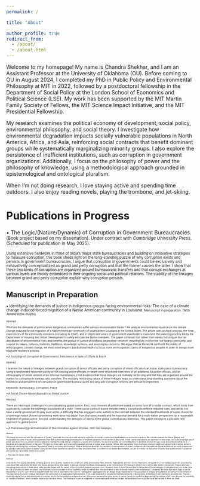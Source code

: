 ```yaml
---
permalink: /

title: "About"

author_profile: true
redirect_from: 
  - /about/
  - /about.html
---
```

Welcome to my homepage! My name is Chandra Shekhar, and I am an Assistant Professor at the University of Oklahoma (OU). Before coming to OU in August 2024, I completed my PhD in Public Policy and Environmental Philosophy at MIT in 2022, followed by a postdoctoral fellowship in the Department of Social Policy at the London School of Economics and Political Science (LSE). My work has been supported by the MIT Martin Family Society of Fellows, the MIT Science Impact Initiative, and the MIT Presidential Fellowship. <br>

My research examines the political economy of development, social policy, environmental philosophy, and social theory. I investigate how environmental degradation impacts socially vulnerable populations in North America, Africa, and Asia, reinforcing social contracts that benefit dominant groups while systematically marginalizing minority groups. I also explore the persistence of inefficient institutions, such as corruption in government organizations. Additionally, I focus on the philosophy of power and the philosophy of knowledge, using a methodological approach grounded in epistemological and ontological pluralism. <br>

When I’m not doing research, I love staying active and spending time outdoors. I also enjoy reading novels, playing the trombone, and jet-skiing.

Publications in Progress
===
▪ The Logic/(Nature/Dynamic) of Corruption in Government Bureaucracies. <small> (Book project based on my dissertation). Under contract with *Cambridge University Press*. (Scheduled for publication in May 2025). <small> <br>

Using extensive fieldwork in three of India’s major state bureaucracies and building on innovative strategies to measure corruption, this book sheds light on the long-standing puzzle of why corruption exists and persists in government bureaucracies. I argue that corruption in governments could be exclusively and exhaustively conceptualized as grand and petty corruption and that the former causes the latter. I show that these two kinds of corruption are organized around bureaucratic transfers and that corrupt exchanges at various levels are thickly embedded in their ongoing social and political relations. The stability of the linkages between grand and petty corruption explain why corruption persists. <br>

Manuscript in Preparation
===
▪ Identifying the demands of justice in Indigenous groups facing environmental risks: The case of a climate change-induced forced migration of a Native American community in Louisiana. <small> Manuscript in preparation. (With Janelle Knox-Hayes) <small> <br>

Abstract <br>

What are the demands of justice when Indigenous communities suffer serious environmental harms? We analyze environmental injustices in the climate change-induced forced migration of a Native American community of southeastern Louisiana in the United States. The article uses archival analysis, the lived experiences of the community members (including its Chief), and in-depth interviews of government stakeholders involved in the planning process led by the Department of Housing and Urban Development to safely relocate the Native members. The paper contends that rather than merely focusing on the fair distribution of environmental risks and benefits, the pursuit of justice should also be process-sensitive; meaningfully involve the risk-facing community; and respect its values, cultures, histories, traditions, knowledge systems, and sovereignty concerns. We argue that as the world confronts the reality of anthropogenic climate change, we must move beyond distributional equity to focus more on recognition claims of Indigenous peoples in order to design more equitable resilience policies. 


▪ A Sociology of Corruption in Governments: Persistence in Spite of Efforts to End It

Abstract <br>

I examine the nature of linkages between grand corruption of senior officials and petty corruption of street officials in an Indian state police bureaucracy. Using a randomized response survey of 154 serving police officials, in-depth semi-structured interviews of an additional 58 police officials, and an ethnography of street vendors at an informal marketplace, I find evidence that these linkages are mutually reinforcing and that they are organized around the market for corruption in bureaucratic transfers. The mutually reinforcing nature of these linkages helps us understand long-standing questions about the existence and persistence of corruption in government bureaucracies and why anti-corruption reforms are difficult to implement. <br>

Keywords: Bureaucracy, Corruption, Police 

▪ A Social Choice-based Approach to Global Justice

Abstract <br>

There are two major challenges in conceptualizing global justice. First, most theories of justice are based on some form of a social contract, which limits their applicability outside the sovereign boundaries of a state. These social contract-based theories need a Leviathan to enforce required rules, and we do not have a world government to play such a role. A difficulty that has engaged some authors is the contrast between the standard treatments of social choice for a sovereign nation (Arrow’s pioneering work does not depart from that basic model) and the essential demand for a multi-nation perspective for a reasonable treatment of global justice. Second, understanding the demands of liberty in the global context poses dilemmas. This paper introduces a possible new approach to global justice. 

▪ A Phenomenological Examination of Discrimination Against Women. <small> (With Sally Haslanger) <small>

Abstract <br>

This essay is concerned with the conception of “power,” especially its connection with women’s conformity to socially constructed disadvantageous oppressive practices. We critically evaluate the liberal, Marxist, and Foucauldian accounts of power and supplement them with a phenomenological investigation of the lived experience of ten women in New Delhi. Power can be exercised by an oppressor in three ways. One is the sovereign use of power as a brute force to unleash violence aimed at crushing the body; human civilization is replete with examples. The second is power as a controlling force to dominate women through social and political institutions in liberalism and class domination in Marxism. The third is a more subtle and nuanced Foucauldian exercise of power as an invisible, diffuse, and naturalizing force to achieve voluntary submission aimed not at crushing women’s bodies but colonizing their souls and “disciplining” them to normalize discrimination. What is distinctive about the Foucauldian conceptualization of power, compared with the traditional liberal and Marxist accounts underpinned by a juridico-discursive notion of power? Using women’s lived experiences about how power disciplines them to conform to sex-based discrimination, our aim is to tease out that notion of power that is distinctively Foucauldian and cannot be captured by historical accounts. <br>

▪ The Case for Vector Utility <br>

Abstract <br>

I discuss the history and plausibility of taking a vector view of utility. I build on the remarks on utility presented by Plato, Aristotle, Adam Smith, and even Francis Hutcheson, along with the more familiar arguments presented by John Stuart Mill and Jeremy Bentham. One thesis, among others, that seems to strongly emerge from these investigations is the “ordinariness” of thinking of utility in vector terms, with distinct components. People who had interesting observations to make about utility typically began with the variety of forms in which pleasure and pain come. However, many of them followed that by talking about the advantages of a singular view (or a scalar view, as I call it) of utility for some purposes. Even Bentham could not escape a vector-beginning when he started with “the governance of two sovereign masters, pain and pleasure.” Ultimately, the issue that looms large is not the plausibility of a vector view, which is straightforward. But what is important is the case for—and against—aggregation into an alleged single magnitude for many purposes of analysis and judgment (including the assessment of “the well-being of people”). I argue that despite the usefulness of an aggregated representation, if the scalar view were to eclipse the foundational vector characteristics, something of real importance would be lost. The loss would be not just from a descriptive point of view but also for further analytical and practical use. It becomes apparent that some issues of justice cannot be handled by aggregating the interests of all. I also discuss the possibility of “multiple moralities,” which could be important in decision theory. This thinking is in part an outgrowth of conversation with Amartya Sen and has benefitted from his guidance as well as that of Avner de-Shalit.






